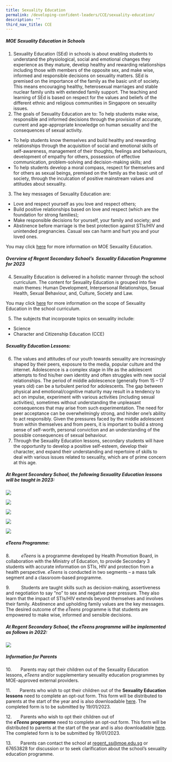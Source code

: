 ```yaml
---
title: Sexuality Education
permalink: /developing-confident-leaders/CCE/sexuality-education/
description: ""
third_nav_title: CCE
---
```

##### MOE Sexuality Education in Schools

1. Sexuality Education (SEd) in schools is about enabling students to understand the physiological, social and emotional changes they experience as they mature, develop healthy and rewarding relationships including those with members of the opposite sex, and make wise, informed and responsible decisions on sexuality matters. SEd is premised on the importance of the family as the basic unit of society. This means encouraging healthy, heterosexual marriages and stable nuclear family units with extended family support. The teaching and learning of SEd is based on respect for the values and beliefs of the different ethnic and religious communities in Singapore on sexuality issues.
1. The goals of Sexuality Education are to:
To help students make wise, responsible and informed decisions through the provision of accurate, current and age-appropriate knowledge on human sexuality and the consequences of sexual activity.
* To help students know themselves and build healthy and rewarding relationships through the acquisition of social and emotional skills of self-awareness, management of their thoughts, feelings and behaviours, development of empathy for others, possession of effective communication, problem-solving and decision-making skills; and
* To help students develop a moral compass, respect for themselves and for others as sexual beings, premised on the family as the basic unit of society, through the inculcation of positive mainstream values and attitudes about sexuality.
3.  The key messages of Sexuality Education are:
* Love and respect yourself as you love and respect others;
* Build positive relationships based on love and respect (which are the foundation for strong families);
* Make responsible decisions for yourself, your family and society; and
* Abstinence before marriage is the best protection against STIs/HIV and unintended pregnancies. Casual sex can harm and hurt you and your loved ones.

You may click [here](https://go.gov.sg/moe-sexuality-education-scope) for more information on MOE Sexuality Education.

##### Overview of Regent Secondary School’s  Sexuality Education Programme for 2023

4.  Sexuality Education is delivered in a holistic manner through the school curriculum. The content for Sexuality Education is grouped into five main themes: Human Development, Interpersonal Relationships, Sexual Health, Sexual Behaviour, and, Culture, Society and Law.

You may click [here](https://go.gov.sg/moe-sexuality-education-scope) for more information on the scope of Sexuality Education in the school curriculum.

5.  The subjects that incorporate topics on sexuality include:
* Science
* Character and Citizenship Education (CCE)

##### Sexuality Education Lessons:

6.  The values and attitudes of our youth towards sexuality are increasingly shaped by their peers, exposure to the media, popular culture and the internet. Adolescence is a complex stage in life as the adolescent attempts to find his/her own identity and often struggles with new social relationships. The period of middle adolescence (generally from 15 – 17 years old) can be a turbulent period for adolescents. The gap between physical and emotional/cognitive maturity may result in a tendency to act on impulse, experiment with various activities (including sexual activities), sometimes without understanding the unpleasant consequences that may arise from such experimentation. The need for peer acceptance can be overwhelmingly strong, and hinder one’s ability to act responsibly. Given the pressures faced by the middle adolescent from within themselves and from peers, it is important to build a strong sense of self-worth, personal conviction and an understanding of the possible consequences of sexual behaviour.
7.  Through the Sexuality Education lessons, secondary students will have the opportunity to develop a positive self-esteem, develop their character, and expand their understanding and repertoire of skills to deal with various issues related to sexuality, which are of prime concern at this age.

##### At Regent Secondary School, the following Sexuality Education lessons will be taught in 2023:

![](/images/Sexuality%20Education/2023%20SEd-Secondary-1.jpg)

![](/images/Sexuality%20Education/2023%20SEd-Secondary-2.jpg)

![](/images/Sexuality%20Education/2023%20SEd-Secondary-3.jpg)

![](/images/Sexuality%20Education/2023%20SEd-Secondary-4.jpg)

![](/images/Sexuality%20Education/2023%20SEd-Secondary-5.jpg)

##### _eTeens_ Programme:

8.         _eTeens_ is a programme developed by Health Promotion Board, in collaboration with the Ministry of Education, to provide Secondary 3 students with accurate information on STIs, HIV and protection from a health perspective. _eTeens_ is conducted in two segments – a mass talk segment and a classroom-based programme.

9.         Students are taught skills such as decision-making, assertiveness and negotiation to say “no” to sex and negative peer pressure. They also learn that the impact of STIs/HIV extends beyond themselves and involves their family. Abstinence and upholding family values are the key messages. The desired outcome of the _eTeens_ programme is that students are empowered to make wise, informed and sensible decisions.

##### At Regent Secondary School, the _eTeens_ programme will be implemented as follows in 2022:

![](/images/Sexuality%20Education/2023%20eTeens.jpg)

##### Information for Parents

10.       Parents may opt their children out of the Sexuality Education lessons, _eTeens_ and/or supplementary sexuality education programmes by MOE-approved external providers.

11.       Parents who wish to opt their children out of the **Sexuality Education lessons** need to complete an opt-out form. This form will be distributed to parents at the start of the year and is also downloadable [here](/files/2023%20Info%20on%20SEd%20Annex%20A.pdf). The completed form is to be submitted by 19/01/2023.

12.       Parents who wish to opt their children out of the **_eTeens_ programme** need to complete an opt-out form. This form will be distributed to parents at the start of the year and is also downloadable [here](/files/2023%20Info%20on%20SEd%20Annex%20B.pdf). The completed form is to be submitted by 19/01/2023.

13.       Parents can contact the school at [regent\_ss@moe.edu.sg](mailto:regent_ss@moe.edu.sg) or 67653828 for discussion or to seek clarification about the school’s sexuality education programme.
